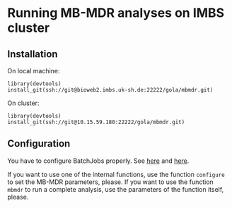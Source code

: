 # Running MB-MDR analyses on IMBS cluster

## Installation

On local machine:

```
library(devtools)
install_git(ssh://git@bioweb2.imbs.uk-sh.de:22222/gola/mbmdr.git)
```

On cluster:

```
library(devtools)
install_git(ssh://git@10.15.59.180:22222/gola/mbmdr.git)
```

## Configuration

You have to configure BatchJobs properly. See [here](https://bioweb2.imbs.uk-sh.de/gitlab/imbs/imbs-general/tree/master/templates/batchjobs) and [here](https://github.com/tudo-r/BatchJobs).

If you want to use one of the internal functions, use the function `configure` to set the MB-MDR parameters, please.
If you want to use the function `mbmdr` to run a complete analysis, use the parameters of the function itself, please.
